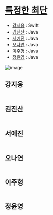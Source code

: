 # [특정한 최단 ](https://www.acmicpc.net/problem/1504)

- [강지웅](#강지웅) : Swift
- [김진산](#김진산) : Java
- [서예진](#서예진) : Java
- [오나연](#오나연) : Java
- [이주형](#이주형) : Java
- [정윤영](#정윤영) : Java

![image](https://user-images.githubusercontent.com/39085743/177112640-a8a74ca1-c6e6-4888-bcd7-7a668e4994d0.png)


## 강지웅
```swift

```

## 김진산
```java

```

## 서예진
```java

```

## 오나연
```java

```

## 이주형
```java

```

## 정윤영
```java

```
